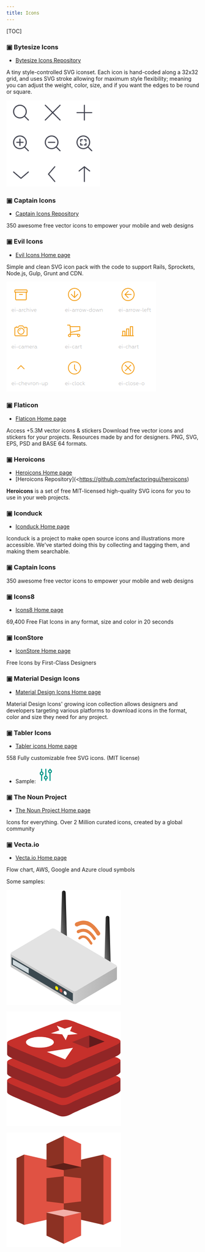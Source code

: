 ```yaml
---
title: Icons
---
```


[TOC]


### ▣ Bytesize Icons

- [Bytesize Icons Repository](https://github.com/danklammer/bytesize-icons)

A tiny style-controlled SVG iconset. Each icon is hand-coded along a 32x32
grid, and uses SVG stroke allowing for maximum style flexibility; meaning you
can adjust the weight, color, size, and if you want the edges to be round or
square.

![Byte size example](bytesize-icons-sample.png)

### ▣ Captain Icons

- [Captain Icons Repository](https://mariodelvalle.github.io/CaptainIconWeb/)

350 awesome free vector icons to empower your mobile and web designs


### ▣ Evil Icons

- [Evil Icons Home page](https://evil-icons.io/)

Simple and clean SVG icon pack with the code to support Rails, Sprockets,
Node.js, Gulp, Grunt and CDN.

![Evil Icons example](evil-icons-sample.png)

### ▣ Flaticon

- [Flaticon Home page](https://www.flaticon.com/)

Access +5.3M vector icons & stickers Download free vector icons and stickers
for your projects. Resources made by and for designers. PNG, SVG, EPS, PSD
and BASE 64 formats.


### ▣ Heroicons

- [Heroicons Home page](https://heroicons.dev/)
- [Heroicons Repository](<https://github.com/refactoringui/heroicons)

**Heroicons** is a set of free MIT-licensed high-quality SVG icons for you to
use in your web projects.


### ▣ Iconduck

- [Iconduck Home page](https://iconduck.com/)

Iconduck is a project to make open source icons and illustrations more
accessible. We've started doing this by collecting and tagging them, and
making them searchable.


### ▣ Captain Icons

350 awesome free vector icons to empower your mobile and web designs



### ▣ Icons8

- [Icons8 Home page](https://icons8.com/)
  
69,400 Free Flat Icons in any format, size and color in 20 seconds


### ▣ IconStore

- [IconStore Home page](https://iconstore.co/)

Free Icons by First-Class Designers


### ▣ Material Design Icons

- [Material Design Icons Home page](https://materialdesignicons.com/)

Material Design Icons' growing icon collection allows designers and
developers targeting various platforms to download icons in the format, color
and size they need for any project.


### ▣ Tabler Icons

- [Tabler icons Home page](https://tablericons.com/)

558 Fully customizable free SVG icons. (MIT license)

- Sample: <svg xmlns="http://www.w3.org/2000/svg" class="icon icon-tabler icon-tabler-adjustments" width="44" height="44" viewBox="0 0 24 24" stroke-width="1.5" stroke="#009688" fill="none" stroke-linecap="round" stroke-linejoin="round">
  <path stroke="none" d="M0 0h24v24H0z"/>
  <circle cx="6" cy="10" r="2" />
  <line x1="6" y1="4" x2="6" y2="8" />
  <line x1="6" y1="12" x2="6" y2="20" />
  <circle cx="12" cy="16" r="2" />
  <line x1="12" y1="4" x2="12" y2="14" />
  <line x1="12" y1="18" x2="12" y2="20" />
  <circle cx="18" cy="7" r="2" />
  <line x1="18" y1="4" x2="18" y2="5" />
  <line x1="18" y1="9" x2="18" y2="20" />
</svg>


### ▣ The Noun Project

- [The Noun Project Home page](https://thenounproject.com/)

Icons for everything. Over 2 Million curated icons, created by a global community


### ▣ Vecta.io

- [Vecta.io Home page](https://vecta.io/symbols)

Flow chart, AWS, Google and Azure cloud symbols

Some samples:

![Wireless access point](wireless-access-point.png)

![Redis database](redis.png)

![Amazon S3](amazon-s3.png)
